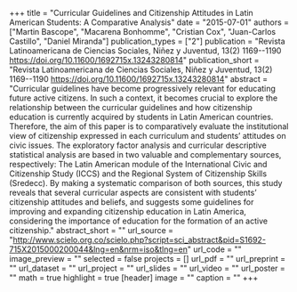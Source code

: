 +++
title = "Curricular Guidelines and Citizenship Attitudes in Latin American Students: A Comparative Analysis"
date = "2015-07-01"
authors = ["Martin Bascope", "Macarena Bonhomme", "Cristian Cox", "Juan-Carlos Castillo", "Daniel Miranda"]
publication_types = ["2"]
publication = "Revista Latinoamericana de Ciencias Sociales, Niñez y Juventud, 13(2) 1169--1190  https://doi.org/10.11600/1692715x.13243280814"
publication_short = "Revista Latinoamericana de Ciencias Sociales, Niñez y Juventud, 13(2) 1169--1190  https://doi.org/10.11600/1692715x.13243280814"
abstract = "Curricular guidelines have become progressively relevant for educating future active citizens. In such a context, it becomes crucial to explore the relationship between the curricular guidelines and how citizenship education is currently acquired by students in Latin American countries. Therefore, the aim of this paper is to comparatively evaluate the institutional view of citizenship expressed in each curriculum and students’ attitudes on civic issues. The exploratory factor analysis and curricular descriptive statistical analysis are based in two valuable and complementary sources, respectively: The Latin American module of the International Civic and Citizenship Study (ICCS) and the Regional System of Citizenship Skills (Sredecc). By making a systematic comparison of both sources, this study reveals that several curricular aspects are consistent with students’ citizenship attitudes and beliefs, and suggests some guidelines for improving and expanding citizenship education in Latin America, considering the importance of education for the formation of an active citizenship."
abstract_short = ""
url_source = "http://www.scielo.org.co/scielo.php?script=sci_abstract&pid=S1692-715X2015000200044&lng=en&nrm=iso&tlng=en"
url_code = ""
image_preview = ""
selected = false
projects = []
url_pdf = ""
url_preprint = ""
url_dataset = ""
url_project = ""
url_slides = ""
url_video = ""
url_poster = ""
math = true
highlight = true
[header]
image = ""
caption = ""
+++
